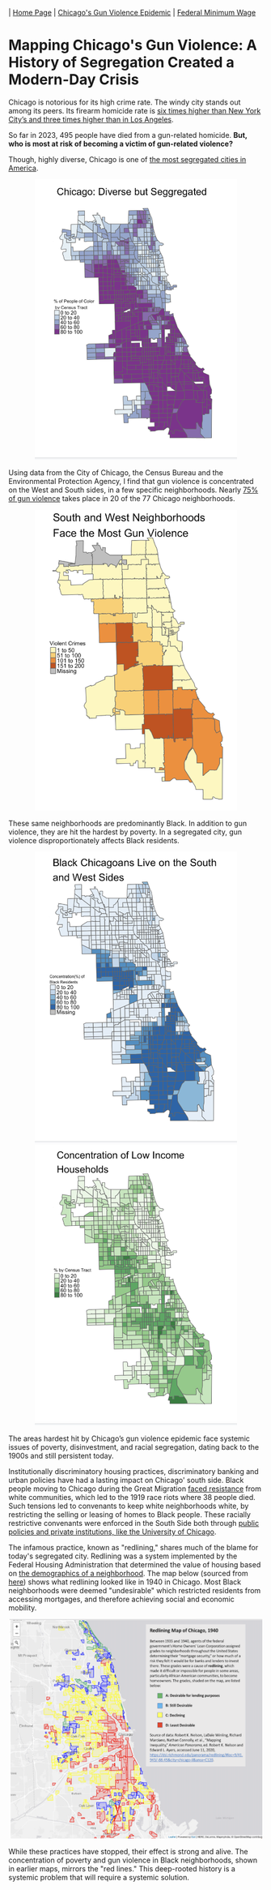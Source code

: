 | [Home Page](https://itsmeriem.github.io/My-Data-Work/) | [Chicago's Gun Violence Epidemic](chicago-gun-violence.md) | [Federal Minimum Wage](federal-minimum-wage.md)

# Mapping Chicago's Gun Violence: A History of Segregation Created a Modern-Day Crisis

Chicago is notorious for its high crime rate. The windy city stands out among its peers. Its firearm homicide rate is [six times higher than New York City’s and three times higher than in Los Angeles](https://oneaimil.org/the-issue/impact-of-gun-violence/).

So far in 2023, 495 people have died from a gun-related homicide. **But, who is most at risk of becoming a victim of gun-related violence?**

Though, highly diverse, Chicago is one of [the most segregated cities in America](https://www.chicagomag.com/city-life/march-2017/why-is-chicago-so-segregated/).
<p align="center">
<img src="pct_100_pop.png" width="400"/>
</p>

Using data from the City of Chicago, the Census Bureau and the Environmental Protection Agency, I find that gun violence is concentrated on the West and South sides, in a few specific neighborhoods. Nearly [75% of gun violence](https://www.chicagocred.org/our-approach/) takes place in 20 of the 77 Chicago neighborhoods.

<p align="center">
<img src="Screenshot 2023-11-16 at 11.09.12 AM.png" width="400"/>
</p>

These same neighborhoods are predominantly Black. In addition to gun violence, they are hit the hardest by poverty. In a segregated city, gun violence disproportionately affects Black residents.

<p align="center">
<img src="black_pop.png" width="400"/> <img src="low_income.png" width="400"/>
</p>

The areas hardest hit by Chicago’s gun violence epidemic face systemic issues of poverty, disinvestment, and racial segregation, dating back to the 1900s and still persistent today. 

Institutionally discriminatory housing practices, discriminatory banking and urban policies have had a lasting impact on Chicago' south side. Black people moving to Chicago during the Great Migration [faced resistance](https://storymaps.arcgis.com/stories/292ebd8ff35b4bf2937b1524f4d871af) from white communities, which led to the 1919 race riots where 38 people died. Such tensions led to convenants to keep white neighborhoods white, by restricting the selling or leasing of homes to Black people. These racially restrictive convenants were enforced in the South Side both through [public policies and private institutions, like the University of Chicago](https://storymaps.arcgis.com/stories/292ebd8ff35b4bf2937b1524f4d871af).

The infamous practice, known as "redlining," shares much of the blame for today's segregated city. Redlining was a system implemented by the Federal Housing Administration that determined the value of housing based on [the demographics of a neighborhood](https://interactive.wttw.com/firsthand/segregation/mapping-chicago-racial-segregation). The map below (sourced from [here](https://via.library.depaul.edu/mom/58/)) shows what redlining looked like in 1940 in Chicago. Most Black neighborhoods were deemed "undesirable" which restricted residents from accessing mortgages, and therefore achieving social and economic mobility.

<p align="center">
<img src="Red Lining.png" width="500"/>
</p>

While these practices have stopped, their effect is strong and alive. The concentration of poverty and gun violence in Black neighborhoods, shown in earlier maps, mirrors the "red lines." This deep-rooted history is a systemic problem that will require a systemic solution.


